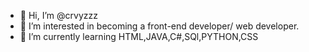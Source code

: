 - 👋 Hi, I’m @crvyzzz
- 👀 I’m interested in becoming a front-end developer/ web developer.
- 🌱 I’m currently learning HTML,JAVA,C#,SQl,PYTHON,CSS
<!---
crvyzzz/crvyzzz is a ✨ special ✨ repository because its `README.md` (this file) appears on your GitHub profile.
You can click the Preview link to take a look at your changes.
--->
